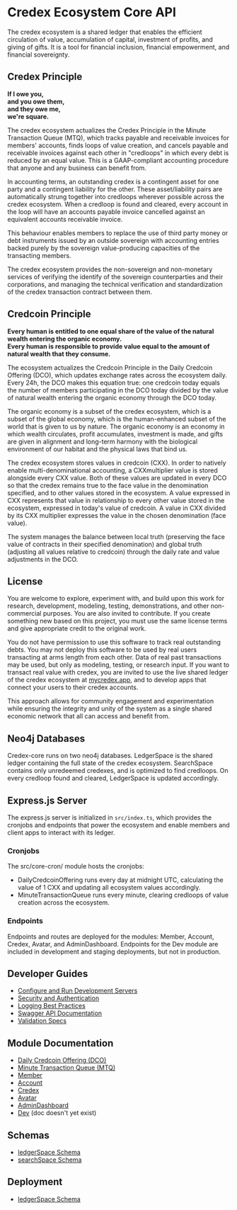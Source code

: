 # Credex Ecosystem Core API

The credex ecosystem is a shared ledger that enables the efficient circulation of value, accumulation of capital, investment of profits, and giving of gifts. It is a tool for financial inclusion, financial empowerment, and financial sovereignty.

## Credex Principle

**If I owe you,**\
**and you owe them,**\
**and they owe me,**\
**we're square.**

The credex ecosystem actualizes the Credex Principle in the Minute Transaction Queue (MTQ), which tracks payable and receivable invoices for members' accounts, finds loops of value creation, and cancels payable and receivable invoices against each other in "credloops" in which every debt is reduced by an equal value. This is a GAAP-compliant accounting procedure that anyone and any business can benefit from.

In accounting terms, an outstanding credex is a contingent asset for one party and a contingent liability for the other. These asset/liability pairs are automatically strung together into credloops wherever possible across the credex ecosystem. When a credloop is found and cleared, every account in the loop will have an accounts payable invoice cancelled against an equivalent accounts receivable invoice.

This behaviour enables members to replace the use of third party money or debt instruments issued by an outside sovereign with accounting entries backed purely by the sovereign value-producing capacities of the transacting members.

The credex ecosystem provides the non-sovereign and non-monetary services of verifying the identify of the sovereign counterparties and their corporations, and managing the technical verification and standardization of the credex transaction contract between them.

## Credcoin Principle

**Every human is entitled to one equal share of the value of the natural wealth entering the organic economy.**\
**Every human is responsible to provide value equal to the amount of natural wealth that they consume.**

The ecosystem actualizes the Credcoin Principle in the Daily Credcoin Offering (DCO), which updates exchange rates across the ecosystem daily. Every 24h, the DCO makes this equation true: one credcoin today equals the number of members participating in the DCO today divided by the value of natural wealth entering the organic economy through the DCO today.

The organic economy is a subset of the credex ecosystem, which is a subset of the global economy, which is the human-enhanced subset of the world that is given to us by nature. The organic economy is an economy in which wealth circulates, profit accumulates, investment is made, and gifts are given in alignment and long-term harmony with the biological environment of our habitat and the physical laws that bind us.

The credex ecosystem stores values in credcoin (CXX). In order to natively enable multi-denominational accounting, a CXXmultiplier value is stored alongside every CXX value. Both of these values are updated in every DCO so that the credex remains true to the face value in the denomination specified, and to other values stored in the ecosystem. A value expressed in CXX represents that value in relationship to every other value stored in the ecosystem, expressed in today's value of credcoin. A value in CXX divided by its CXX multiplier expresses the value in the chosen denomination (face value).

The system manages the balance between local truth (preserving the face value of contracts in their specified denomination) and global truth (adjusting all values relative to credcoin) through the daily rate and value adjustments in the DCO.

## License

You are welcome to explore, experiment with, and build upon this work for research, development, modeling, testing, demonstrations, and other non-commercial purposes. You are also invited to contribute. If you create something new based on this project, you must use the same license terms and give appropriate credit to the original work.

You do not have permission to use this software to track real outstanding debts. You may not deploy this software to be used by real users transacting at arms length from each other. Data of real past transactions may be used, but only as modeling, testing, or research input. If you want to transact real value with credex, you are invited to use the live shared ledger of the credex ecosystem at [mycredex.app](https://mycredex.app), and to develop apps that connect your users to their credex accounts.

This approach allows for community engagement and experimentation while ensuring the integrity and unity of the system as a single shared economic network that all can access and benefit from.

## Neo4j Databases

Credex-core runs on two neo4j databases. LedgerSpace is the shared ledger containing the full state of the credex ecosystem. SearchSpace contains only unredeemed credexes, and is optimized to find credloops. On every credloop found and cleared, LedgerSpace is updated accordingly.

## Express.js Server

The express.js server is initialized in `src/index.ts`, which provides the cronjobs and endpoints that power the ecosystem and enable members and client apps to interact with its ledger.

### Cronjobs

The src/core-cron/ module hosts the cronjobs:

- DailyCredcoinOffering runs every day at midnight UTC, calculating the value of 1 CXX and updating all ecosystem values accordingly.
- MinuteTransactionQueue runs every minute, clearing credloops of value creation across the ecosystem.

### Endpoints

Endpoints and routes are deployed for the modules: Member, Account, Credex, Avatar, and AdminDashboard. Endpoints for the Dev module are included in development and staging deployments, but not in production.

## Developer Guides
- [Configure and Run Development Servers](/docs/develop/dev_env_setup.md)
- [Security and Authentication](docs/auth/Security_and_Authentication.md)
- [Logging Best Practices](docs/develop/logging_best_practices.md)
- [Swagger API Documentation](docs/develop/swagger.md)
- [Validation Specs](docs/auth/api_validation.md)

## Module Documentation

- [Daily Credcoin Offering (DCO)](<docs/module/Daily_Credcoin_Offering_(DCO).md>)
- [Minute Transaction Queue (MTQ)](<docs/module/MinuteTransactionQueue_(MTQ).md>)
- [Member](docs/module/Member.md)
- [Account](docs/module/Account.md)
- [Credex](docs/module/Credex.md)
- [Avatar](docs/module/Avatar.md)
- [AdminDashboard](docs/module/AdminDashboard.md)
- [Dev](docs/module/Dev.md) (doc doesn't yet exist)

## Schemas

- [ledgerSpace Schema](docs/databases/ledgerSpace_schema.md)
- [searchSpace Schema](docs/databases/searchSpace_schema.md)

## Deployment

- [ledgerSpace Schema](docs/deploy/IaC_deployment.md)
